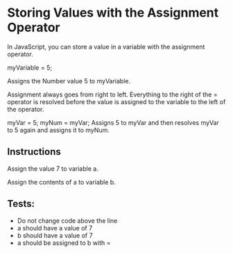 # Storing Values with the Assignment Operator 
In JavaScript, you can store a value in a variable with the assignment operator.

myVariable = 5;

Assigns the Number value 5 to myVariable.

Assignment always goes from right to left. Everything to the right of the = operator is resolved before the value is assigned to the variable to the left of the operator.

myVar = 5;
myNum = myVar;
Assigns 5 to myVar and then resolves myVar to 5 again and assigns it to myNum.

## Instructions
Assign the value 7 to variable a.

Assign the contents of a to variable b.

## Tests: 

* Do not change code above the line
* a should have a value of 7
* b should have a value of 7
* a should be assigned to b with =
